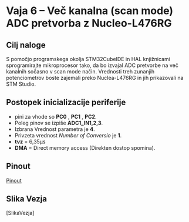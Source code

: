 # Vaja 6 – Več kanalna (scan mode) ADC pretvorba z Nucleo-L476RG

## Cilj naloge

S pomočjo programskega okolja STM32CubeIDE in HAL knjižnicami sprogramirajte mikroprocesor tako, da bo izvajal ADC pretvorbe na več kanalnih sočasno v scan mode način. Vrednosti treh zunanjih potenciometrov boste zajemali preko Nuclea-L476RG in jih prikazovali na STM Studio.

## Postopek inicializacije periferije

- pini za vhode so **PC0** , **PC1** , **PC2**.  
- Poleg pinov se izpiše **ADC1_IN1,2,3**.  
- Izbrana Vrednost parametra je **4**.  
- Privzeta vrednost *Number of Conversio* je **1**.  
- **tvz** = 6,35μs 
- **DMA** = Direct memory access (Direkten dostop spomina).
  



## Pinout
[Pinout](media/Screenshot_20221025_105007.png)

## Slika Vezja
[SlikaVezja]
